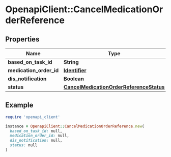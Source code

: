 # OpenapiClient::CancelMedicationOrderReference

## Properties

| Name | Type | Description | Notes |
| ---- | ---- | ----------- | ----- |
| **based_on_task_id** | **String** |  |  |
| **medication_order_id** | [**Identifier**](Identifier.md) |  |  |
| **dis_notification** | **Boolean** |  | [optional] |
| **status** | [**CancelMedicationOrderReferenceStatus**](CancelMedicationOrderReferenceStatus.md) |  |  |

## Example

```ruby
require 'openapi_client'

instance = OpenapiClient::CancelMedicationOrderReference.new(
  based_on_task_id: null,
  medication_order_id: null,
  dis_notification: null,
  status: null
)
```

